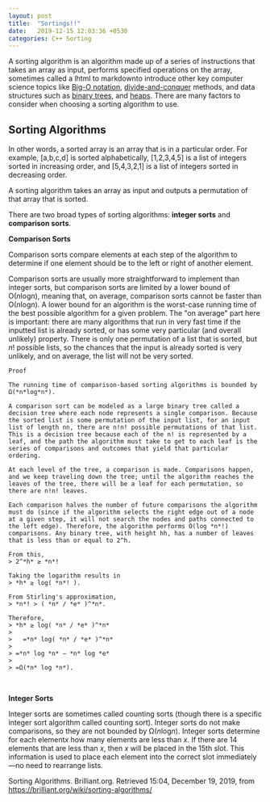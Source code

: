 ```yaml
---
layout: post
title:  "Sortings!!"
date:   2019-12-15 12:03:36 +0530
categories: C++ Sorting
---
```

A sorting algorithm is an algorithm made up of a series of instructions that takes an array as input, performs specified operations on the array, sometimes called a lhtml to markdownto introduce other key computer science topics like [Big-O notation](https://brilliant.org/wiki/big-o-notation), [divide-and-conquer](https://brilliant.org/wiki/divide-and-conquer) methods, and data structures such as [binary trees](https://brilliant.org/wiki/binary-search-trees), and [heaps](https://brilliant.org/wiki/binary-heap). There are many factors to consider when choosing a sorting algorithm to use.

## Sorting Algorithms

In other words, a sorted array is an array that is in a particular order. For example, \[a,b,c,d\] is sorted alphabetically, \[1,2,3,4,5\] is a list of integers sorted in increasing order, and \[5,4,3,2,1\] is a list of integers sorted in decreasing order.

A sorting algorithm takes an array as input and outputs a permutation of that array that is sorted.

There are two broad types of sorting algorithms: **integer sorts** and **comparison sorts**.

**Comparison Sorts**

Comparison sorts compare elements at each step of the algorithm to determine if one element should be to the left or right of another element.

Comparison sorts are usually more straightforward to implement than integer sorts, but comparison sorts are limited by a lower bound of O(*n*log*n*), meaning that, on average, comparison sorts cannot be faster than O(*n*log*n*). A lower bound for an algorithm is the worst-case running time of the best possible algorithm for a given problem. The "on average" part here is important: there are many algorithms that run in very fast time if the inputted list is already sorted, or has some very particular (and overall unlikely) property. There is only one permutation of a list that is sorted, but *n*! possible lists, so the chances that the input is already sorted is very unlikely, and on average, the list will not be very sorted.

```
Proof

The running time of comparison-based sorting algorithms is bounded by Ω(*n*log*n*).

A comparison sort can be modeled as a large binary tree called a decision tree where each node represents a single comparison. Because the sorted list is some permutation of the input list, for an input list of length nn, there are n!n! possible permutations of that list. This is a decision tree because each of the n! is represented by a leaf, and the path the algorithm must take to get to each leaf is the series of comparisons and outcomes that yield that particular ordering.

At each level of the tree, a comparison is made. Comparisons happen, and we keep traveling down the tree; until the algorithm reaches the leaves of the tree, there will be a leaf for each permutation, so there are n!n! leaves.

Each comparison halves the number of future comparisons the algorithm must do (since if the algorithm selects the right edge out of a node at a given step, it will not search the nodes and paths connected to the left edge). Therefore, the algorithm performs O(log *n*!) comparisons. Any binary tree, with height hh, has a number of leaves that is less than or equal to 2^h.

From this,
> 2^*h* ≥ *n*!

Taking the logarithm results in
> *h* ≥ log( *n*! ).

From Stirling's approximation,
> *n*! > ( *n* / *e* )^*n*.

Therefore,
> *h* ≥ log( *n* / *e* )^*n* 
>
>   =*n* log( *n* / *e* )^*n*
>
> =*n* log *n* − *n* log *e*
>
> =Ω(*n* log *n*).
```
​	

**Integer Sorts**

Integer sorts are sometimes called counting sorts (though there is a specific integer sort algorithm called counting sort). Integer sorts do not make comparisons, so they are not bounded by Ω(*n*log*n*). Integer sorts determine for each element​ *x* how many elements are less than *x*. If there are 14 elements that are less than *x*, then *x* will be placed in the 15th slot. This information is used to place each element into the correct slot immediately—no need to rearrange lists.

Sorting Algorithms. Brilliant.org. Retrieved 15:04, December 19, 2019, from https://brilliant.org/wiki/sorting-algorithms/